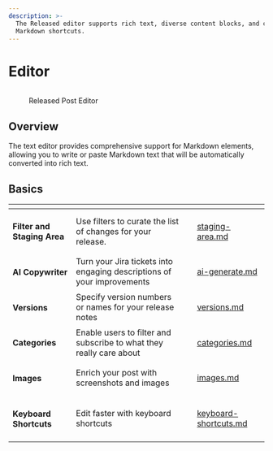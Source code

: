 ```yaml
---
description: >-
  The Released editor supports rich text, diverse content blocks, and convenient
  Markdown shortcuts.
---
```


# Editor

<figure><img src="../../../.gitbook/assets/Editor - Header.png" alt=""><figcaption><p>Released Post Editor</p></figcaption></figure>

## Overview

The text editor provides comprehensive support for Markdown elements, allowing you to write or paste Markdown text that will be automatically converted into rich text.&#x20;

## Basics

<table data-view="cards"><thead><tr><th></th><th></th><th></th><th data-hidden data-card-target data-type="content-ref"></th></tr></thead><tbody><tr><td><h4>Filter and Staging Area</h4></td><td>Use filters to curate the list of changes for your release. </td><td></td><td><a href="staging-area.md">staging-area.md</a></td></tr><tr><td><h4>AI Copywriter</h4></td><td>Turn your Jira tickets into engaging descriptions of your improvements</td><td></td><td><a href="ai-generate.md">ai-generate.md</a></td></tr><tr><td><h4>Versions</h4></td><td>Specify version numbers or names for your release notes</td><td></td><td><a href="versions.md">versions.md</a></td></tr><tr><td><h4>Categories</h4></td><td>Enable users to filter and subscribe to what they really care about</td><td></td><td><a href="categories.md">categories.md</a></td></tr><tr><td><h4>Images</h4></td><td>Enrich your post with screenshots and images</td><td></td><td><a href="images.md">images.md</a></td></tr><tr><td><h4>Keyboard Shortcuts</h4></td><td>Edit faster with keyboard shortcuts</td><td></td><td><a href="keyboard-shortcuts.md">keyboard-shortcuts.md</a></td></tr></tbody></table>



###
